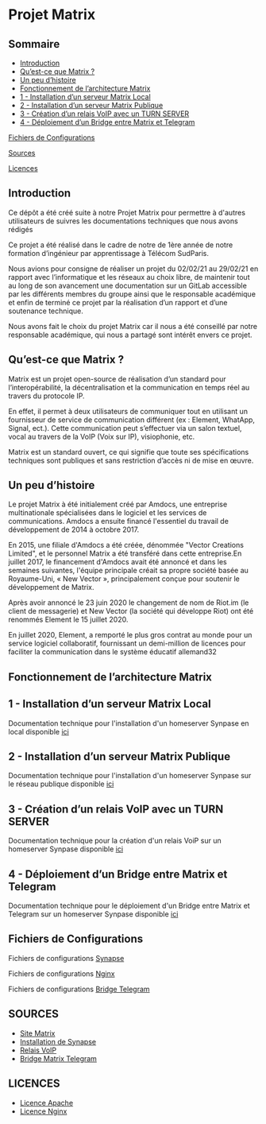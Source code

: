 # Projet Matrix

## Sommaire

-  [Introduction](#intro)
-  [Qu’est-ce que Matrix ?](#about)
-  [Un peu d’histoire](#story)
-  [Fonctionnement de l’architecture Matrix](#architecture)
-  [1 - Installation d’un serveur Matrix Local](#matrixlan)
-  [2 - Installation d’un serveur Matrix Publique](#matrixwan)
-  [3 - Création d’un relais VoIP avec un TURN SERVER](#voip)
-  [4 - Déploiement d’un Bridge entre Matrix et Telegram](#bridge)
  
[Fichiers de Configurations](#conf)

[Sources](#source)

[Licences](#license)

## Introduction <a id="intro"></a>

Ce dépôt a été créé suite à notre Projet Matrix pour permettre à d'autres utilisateurs de suivres les documentations techniques que nous avons rédigés

Ce projet a été réalisé dans le cadre de notre de 1ère année de notre formation d’ingénieur par apprentissage à Télécom SudParis. 

Nous avions pour consigne de réaliser un projet du 02/02/21 au 29/02/21 en rapport avec l’informatique et les réseaux au choix libre, de maintenir tout au long de son avancement une documentation sur un GitLab accessible par les différents membres du groupe ainsi que le responsable académique et enfin de terminé ce projet par la réalisation d’un rapport et d’une soutenance technique.

Nous avons fait le choix du projet Matrix car il nous a été conseillé par notre responsable académique, qui nous a partagé sont intérêt envers ce projet. 

## Qu’est-ce que Matrix ? <a id="about"></a>

Matrix est un projet open-source de réalisation d’un standard pour l’interopérabilité, la décentralisation et la communication en temps réel au travers du protocole IP.

En effet, il permet à deux utilisateurs de communiquer tout en utilisant un fournisseur de service de communication différent (ex : Element, WhatApp, Signal, ect.). Cette communication peut s’effectuer via un salon textuel, vocal au travers de la VoIP (Voix sur IP), visiophonie, etc.

Matrix est un standard ouvert, ce qui signifie que toute ses spécifications techniques sont publiques et sans restriction d’accès ni de mise en œuvre.

## Un peu d’histoire <a id="story"></a>

Le projet Matrix à été initialement créé par Amdocs, une entreprise multinationale spécialisées dans le logiciel et les services de communications. Amdocs a ensuite financé l'essentiel du travail de développement de 2014 à octobre 2017.

En 2015, une filiale d'Amdocs a été créée, dénommée "Vector Creations Limited", et le personnel Matrix a été transféré dans cette entreprise.En juillet 2017, le financement d'Amdocs avait été annoncé et dans les semaines suivantes, l'équipe principale créait sa propre société basée au Royaume-Uni, « New Vector », principalement conçue pour soutenir le développement de Matrix.

Après avoir annoncé le 23 juin 2020 le changement de nom de Riot.im (le client de messagerie) et New Vector (la société qui développe Riot) ont été renommés Element le 15 juillet 2020.

En juillet 2020, Element, a remporté le plus gros contrat au monde pour un service logiciel collaboratif, fournissant un demi-million de licences pour faciliter la communication dans le système éducatif allemand32

## Fonctionnement de l’architecture Matrix <a id="architecture"></a>

## 1 - Installation d’un serveur Matrix Local <a id="matrixlan"></a>

Documentation technique pour l'installation d'un homeserver Synpase en local disponible [ici](Matrix_LAN.md)

## 2 - Installation d’un serveur Matrix Publique <a id="matrixwan"></a>

Documentation technique pour l'installation d'un homeserver Synpase sur le réseau publique disponible [ici](Matrix_Homeserver_Synapse.md)

## 3 - Création d’un relais VoIP avec un TURN SERVER <a id="voip"></a>

Documentation technique pour la création d'un relais VoiP sur un homeserver Synpase disponible [ici](Activation_webRTC.md)

## 4 - Déploiement d’un Bridge entre Matrix et Telegram <a id="bridge"></a>

Documentation technique pour le déploiement d'un Bridge entre Matrix et Telegram sur un homeserver Synpase disponible [ici](Bridge_Matrix_Telegram.md)

## Fichiers de Configurations <a id="conf"></a>

Fichiers de configurations [Synapse](etc/matrix-synapse)

Fichiers de configurations [Nginx](etc/nginx)

Fichiers de configurations [Bridge Telegram](etc/matrix-synapse/matrix-telegram)

## SOURCES <a id="source"></a>

- [Site Matrix](https://matrix.org)
- [Installation de Synapse](https://www.natrius.eu/dokuwiki/doku.php?id=digital:server:matrixsynapse)
- [Relais VoIP](https://github.com/matrix-org/synapse/blob/develop/docs/turn-howto.md)
- [Bridge Matrix Telegram](https://docs.mau.fi/bridges/python/setup/index.html?bridge=telegram)

## LICENCES <a id="license"></a>

- [Licence Apache](LICENCE_APACHE.txt)
- [Licence Nginx](LICENCE_NGINX.txt)
